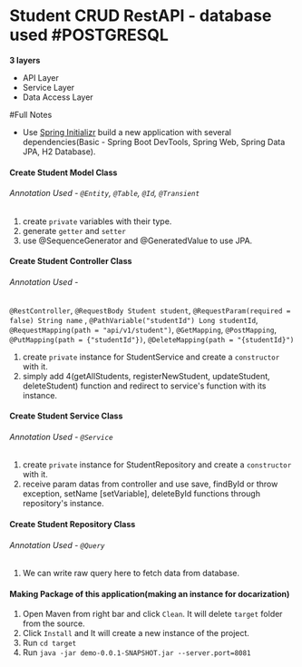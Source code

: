 # Student CRUD RestAPI - database used #POSTGRESQL

**3 layers**
* API Layer
* Service Layer
* Data Access Layer

#Full Notes

* Use [Spring Initializr](https://start.spring.io/) build a new application with several dependencies(Basic - Spring Boot DevTools, Spring Web, Spring Data JPA, H2 Database). 

#### Create Student Model Class
###### Annotation Used - `@Entity`, `@Table`, `@Id`, `@Transient`
1. create `private` variables with their type.
2. generate `getter` and `setter`
3. use @SequenceGenerator and @GeneratedValue to use JPA.



#### Create Student Controller Class
###### Annotation Used - 
`@RestController`, `@RequestBody Student student`, `@RequestParam(required = false) String name` , `@PathVariable("studentId") Long studentId`, `@RequestMapping(path = "api/v1/student")`, `@GetMapping`, `@PostMapping`, `@PutMapping(path = {"studentId"})`, `@DeleteMapping(path = "{studentId}")`
1.  create `private` instance for StudentService and create a `constructor` with it. 
2.  simply add 4(getAllStudents, registerNewStudent, updateStudent, deleteStudent) function and redirect to service's function with its instance.


#### Create Student Service Class
###### Annotation Used - `@Service`
1.  create `private` instance for StudentRepository and create a `constructor` with it.
2.  receive param datas from controller and use save, findById or throw exception, setName [setVariable], deleteById functions through repository's instance.


#### Create Student Repository Class
###### Annotation Used - `@Query`
1.  We can write raw query here to fetch data from database.


#### Making Package of this application(making an instance for docarization)
1. Open Maven from right bar and click `Clean`. It will delete `target` folder from the source.
2. Click `Install` and It will create a new instance of the project.
3. Run `cd target`
4. Run `java -jar demo-0.0.1-SNAPSHOT.jar --server.port=8081`



